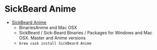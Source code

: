 # SickBeard Anime
- [SickBeard Anime](http://sickbeard.lad1337.de/)
  -   BinariesAnime and Mac OSX
  - SickBeard / Sick-Beard Binaries / Packages for Windows and Mac OSX. Master and Anime versions
  - `brew cask install SickBeard Anime`
